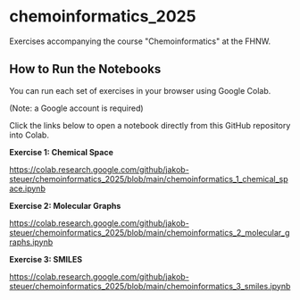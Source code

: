 # chemoinformatics_2025

Exercises accompanying the course "Chemoinformatics" at the FHNW.

## How to Run the Notebooks

You can run each set of exercises in your browser using Google Colab.

(Note: a Google account is required)

Click the links below to open a notebook directly from this GitHub repository into Colab.

**Exercise 1: Chemical Space**

https://colab.research.google.com/github/jakob-steuer/chemoinformatics_2025/blob/main/chemoinformatics_1_chemical_space.ipynb

**Exercise 2: Molecular Graphs**

https://colab.research.google.com/github/jakob-steuer/chemoinformatics_2025/blob/main/chemoinformatics_2_molecular_graphs.ipynb

**Exercise 3: SMILES**

https://colab.research.google.com/github/jakob-steuer/chemoinformatics_2025/blob/main/chemoinformatics_3_smiles.ipynb
